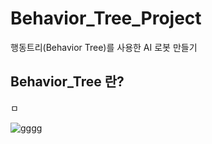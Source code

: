 # Behavior_Tree_Project

행동트리(Behavior Tree)를 사용한 AI 로봇 만들기

## Behavior_Tree 란?

ㅁ



![gggg](https://user-images.githubusercontent.com/84003327/182108199-b6140f91-bc38-46cb-8d7a-1ab8c56d71af.png)
